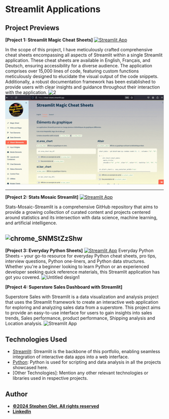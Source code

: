 # Streamlit Applications

## Project Previews


**[Project 1: Streamlit Magic Cheat Sheets]**
[![Streamlit App](https://static.streamlit.io/badges/streamlit_badge_black_white.svg)](https://cheat-sheets.streamlit.app/)

In the scope of this project, I have meticulously crafted comprehensive cheat sheets encompassing all aspects of Streamlit within a single Streamlit application. These cheat sheets are available in English, Français, and Deutsch, ensuring accessibility for a diverse audience. The application comprises over 15,000 lines of code, featuring custom functions meticulously designed to elucidate the visual output of the code snippets. Additionally, a robust documentation framework has been established to provide users with clear insights and guidance throughout their interaction with the application.
![2](https://github.com/stephen-olet/stephen-olet.github.io/blob/master/Streamlit%20Applications/img/project_1.gif)
![Untitled design](https://github.com/stephen-olet/stephen-olet.github.io/blob/master/Streamlit%20Applications/img/project_1b.gif)

---

**[Project 2: Stats Mosaic Streamlit]** 
[![Streamlit App](https://static.streamlit.io/badges/streamlit_badge_black_white.svg)](https://stats-mosaic-guide.streamlit.app/)

Stats-Mosaic-Streamlit is a comprehensive GitHub repository that aims to provide a growing collection of curated content and projects centered around statistics and its intersection with data science, machine learning, and artificial intelligence.

![chrome_SNMStZzShw](https://github.com/stephen-olet/stephen-olet.github.io/blob/master/Streamlit%20Applications/img/project_2.gif)
---

**[Project 3: Everyday Python Sheets]**
[![Streamlit App](https://static.streamlit.io/badges/streamlit_badge_black_white.svg)](https://everyday-python.streamlit.app/)
Everyday Python Sheets – your go-to resource for everyday Python cheat sheets, pro tips, interview questions, Python one-liners, and Python data structures. Whether you're a beginner looking to learn Python or an experienced developer seeking quick reference materials, this Streamlit application has got you covered.
![Untitled design1](https://github.com/tushar2704/Everyday_Python/assets/66141195/66cdd8ee-99f6-4c45-8336-5d346b9535ae)



**[Project 4: Superstore Sales Dashboard with Streamlit]**

Superstore Sales with Streamlit is a data visualization and analysis project that uses the Streamlit framework to create an interactive web application for exploring and analyzing sales data from a superstore. This project aims to provide an easy-to-use interface for users to gain insights into sales trends, Sales performance, product performance, Shipping analysis and Location analysis. 
![Streamlit App](https://github.com/stephen-olet/stephen-olet.github.io/blob/master/Streamlit%20Applications/img/project_3.gif)


## Technologies Used

- [Streamlit](https://streamlit.io/): Streamlit is the backbone of this portfolio, enabling seamless integration of interactive data apps into a web interface.
- [Python](https://www.python.org/): Python is used for scripting and data analysis in all the projects showcased here.
- [Other Technologies]: Mention any other relevant technologies or libraries used in respective projects.




## Author  
- [<ins><b>©2024 Stephen Olet. All rights reserved</b></ins>](https://stephen-olet.github.io/)
- <b>[LinkedIn](https://www.linkedin.com/in/stephenolet/)</b>
